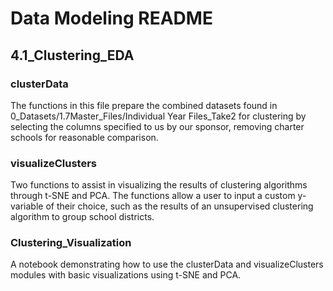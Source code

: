 # Data Modeling README

## 4.1_Clustering_EDA

### clusterData
The functions in this file prepare the combined datasets found in 0_Datasets/1.7Master_Files/Individual Year Files_Take2 for clustering by selecting the columns specified to us by our sponsor, removing charter schools for reasonable comparison. 

### visualizeClusters
Two functions to assist in visualizing the results of clustering algorithms through t-SNE and PCA. The functions allow a user to input a custom y-variable of their choice, such as the results of an unsupervised clustering algorithm to group school districts. 

### Clustering_Visualization
A notebook demonstrating how to use the clusterData and visualizeClusters modules with basic visualizations using t-SNE and PCA. 
